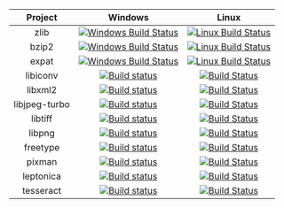 

|Project | Windows | Linux | 
|:------:|:------:|:------:|
| zlib   | [![Windows Build Status](https://ci.appveyor.com/api/projects/status/github/conanos/zlib?svg=true)](https://ci.appveyor.com/project/Mingyiz/zlib) |[![Linux Build Status](https://api.travis-ci.org/conanos/zlib.svg)](https://travis-ci.org/conanos/zlib)|
| bzip2  | [![Windows Build Status](https://ci.appveyor.com/api/projects/status/github/conanos/bzip2?svg=true)](https://ci.appveyor.com/project/Mingyiz/bzip2-qo8a3) |[![Linux Build Status](https://api.travis-ci.org/conanos/bzip2.svg)](https://travis-ci.org/conanos/bzip2)|
| expat  | [![Windows Build Status](https://ci.appveyor.com/api/projects/status/github/conanos/expat?svg=true)](https://ci.appveyor.com/project/Mingyiz/expat) |[![Linux Build Status](https://api.travis-ci.org/conanos/expat.svg)](https://travis-ci.org/conanos/expat)|
| libiconv | [![Build status](https://ci.appveyor.com/api/projects/status/github/conanos/libiconv?svg=true)](https://ci.appveyor.com/Mingyiz/libiconv)|[![Build Status](https://travis-ci.org/conanos/libiconv.svg)](https://travis-ci.org/conanos/libiconv)|
| libxml2 |[![Build status](https://ci.appveyor.com/api/projects/status/github/conanos/libxml2?svg=true)](https://ci.appveyor.com/project/Mingyiz/libxml2)|[![Build Status](https://travis-ci.org/conanos/libxml2.svg)](https://travis-ci.org/conanos/libxml2)|
| libjpeg-turbo |[![Build status](https://ci.appveyor.com/api/projects/status/github/conanos/libjpeg-turbo?svg=true)](https://ci.appveyor.com/project/Mingyiz/libjpeg-turbo)|[![Build Status](https://travis-ci.org/conanos/libjpeg-turbo.svg)](https://travis-ci.org/conanos/libjpeg-turbo)|
| libtiff |[![Build status](https://ci.appveyor.com/api/projects/status/github/conanos/libtiff?svg=true)](https://ci.appveyor.com/project/Mingyiz/libtiff)|[![Build Status](https://travis-ci.org/conanos/libtiff.svg)](https://travis-ci.org/conanos/libtiff)|
| libpng |[![Build status](https://ci.appveyor.com/api/projects/status/github/conanos/libpng?svg=true)](https://ci.appveyor.com/project/Mingyiz/libpng)|[![Build Status](https://travis-ci.org/conanos/libpng.svg)](https://travis-ci.org/conanos/libpng)|
| freetype |[![Build status](https://ci.appveyor.com/api/projects/status/github/conanos/freetype?svg=true)](https://ci.appveyor.com/project/Mingyiz/freetype)|[![Build Status](https://travis-ci.org/conanos/freetype.svg)](https://travis-ci.org/conanos/freetype)|
| pixman |[![Build status](https://ci.appveyor.com/api/projects/status/github/conanos/pixman?svg=true)](https://ci.appveyor.com/project/Mingyiz/pixman)|[![Build Status](https://travis-ci.org/conanos/pixman.svg)](https://travis-ci.org/conanos/pixman)|
| leptonica |[![Build status](https://ci.appveyor.com/api/projects/status/github/conanos/leptonica?svg=true)](https://ci.appveyor.com/project/Mingyiz/leptonica)|[![Build Status](https://travis-ci.org/conanos/leptonica.svg)](https://travis-ci.org/conanos/leptonica)|
| tesseract |[![Build status](https://ci.appveyor.com/api/projects/status/github/conanos/tesseract?svg=true)](https://ci.appveyor.com/project/Mingyiz/tesseract)|[![Build Status](https://travis-ci.org/conanos/tesseract.svg)](https://travis-ci.org/conanos/tesseract)|